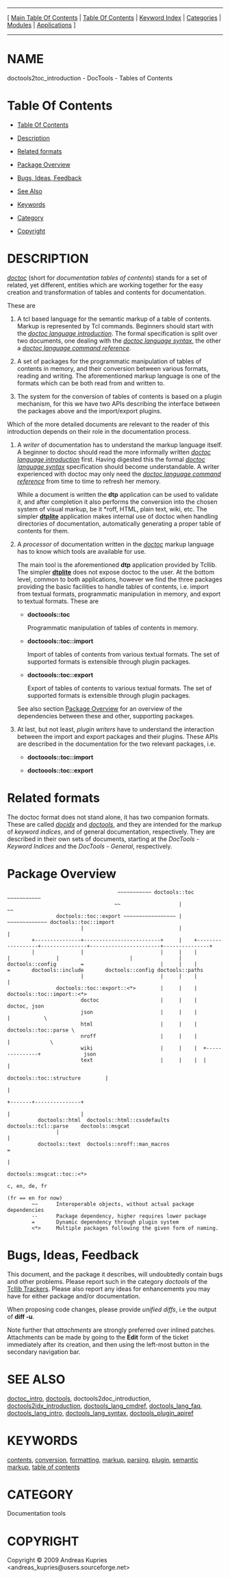 
[//000000001]: # (doctools2toc\_introduction \- Documentation tools)
[//000000002]: # (Generated from file 'toc\_introduction\.man' by tcllib/doctools with format 'markdown')
[//000000003]: # (Copyright &copy; 2009 Andreas Kupries <andreas\_kupries@users\.sourceforge\.net>)
[//000000004]: # (doctools2toc\_introduction\(n\) 2\.0 tcllib "Documentation tools")

<hr> [ <a href="../../../../toc.md">Main Table Of Contents</a> &#124; <a
href="../../../toc.md">Table Of Contents</a> &#124; <a
href="../../../../index.md">Keyword Index</a> &#124; <a
href="../../../../toc0.md">Categories</a> &#124; <a
href="../../../../toc1.md">Modules</a> &#124; <a
href="../../../../toc2.md">Applications</a> ] <hr>

# NAME

doctools2toc\_introduction \- DocTools \- Tables of Contents

# <a name='toc'></a>Table Of Contents

  - [Table Of Contents](#toc)

  - [Description](#section1)

  - [Related formats](#section2)

  - [Package Overview](#section3)

  - [Bugs, Ideas, Feedback](#section4)

  - [See Also](#seealso)

  - [Keywords](#keywords)

  - [Category](#category)

  - [Copyright](#copyright)

# <a name='description'></a>DESCRIPTION

*[doctoc](\.\./\.\./\.\./\.\./index\.md\#doctoc)* \(short for *documentation tables
of contents*\) stands for a set of related, yet different, entities which are
working together for the easy creation and transformation of tables and contents
for documentation\.

These are

  1. A tcl based language for the semantic markup of a table of contents\. Markup
     is represented by Tcl commands\. Beginners should start with the *[doctoc
     language introduction](\.\./doctools/doctoc\_lang\_intro\.md)*\. The formal
     specification is split over two documents, one dealing with the *[doctoc
     language syntax](\.\./doctools/doctoc\_lang\_syntax\.md)*, the other a
     *[doctoc language command
     reference](\.\./doctools/doctoc\_lang\_cmdref\.md)*\.

  1. A set of packages for the programmatic manipulation of tables of contents
     in memory, and their conversion between various formats, reading and
     writing\. The aforementioned markup language is one of the formats which can
     be both read from and written to\.

  1. The system for the conversion of tables of contents is based on a plugin
     mechanism, for this we have two APIs describing the interface between the
     packages above and the import/export plugins\.

Which of the more detailed documents are relevant to the reader of this
introduction depends on their role in the documentation process\.

  1. A *writer* of documentation has to understand the markup language itself\.
     A beginner to doctoc should read the more informally written *[doctoc
     language introduction](\.\./doctools/doctoc\_lang\_intro\.md)* first\. Having
     digested this the formal *[doctoc language
     syntax](\.\./doctools/doctoc\_lang\_syntax\.md)* specification should become
     understandable\. A writer experienced with doctoc may only need the
     *[doctoc language command
     reference](\.\./doctools/doctoc\_lang\_cmdref\.md)* from time to time to
     refresh her memory\.

     While a document is written the __dtp__ application can be used to
     validate it, and after completion it also performs the conversion into the
     chosen system of visual markup, be it \*roff, HTML, plain text, wiki, etc\.
     The simpler __[dtplite](\.\./\.\./apps/dtplite\.md)__ application makes
     internal use of doctoc when handling directories of documentation,
     automatically generating a proper table of contents for them\.

  1. A *processor* of documentation written in the
     *[doctoc](\.\./\.\./\.\./\.\./index\.md\#doctoc)* markup language has to know
     which tools are available for use\.

     The main tool is the aforementioned __dtp__ application provided by
     Tcllib\. The simpler __[dtplite](\.\./\.\./apps/dtplite\.md)__ does not
     expose doctoc to the user\. At the bottom level, common to both
     applications, however we find the three packages providing the basic
     facilities to handle tables of contents, i\.e\. import from textual formats,
     programmatic manipulation in memory, and export to textual formats\. These
     are

       - __doctoools::toc__

         Programmatic manipulation of tables of contents in memory\.

       - __doctoools::toc::import__

         Import of tables of contents from various textual formats\. The set of
         supported formats is extensible through plugin packages\.

       - __doctoools::toc::export__

         Export of tables of contents to various textual formats\. The set of
         supported formats is extensible through plugin packages\.

     See also section [Package Overview](#section3) for an overview of the
     dependencies between these and other, supporting packages\.

  1. At last, but not least, *plugin writers* have to understand the
     interaction between the import and export packages and their plugins\. These
     APIs are described in the documentation for the two relevant packages, i\.e\.

       - __doctoools::toc::import__

       - __doctoools::toc::export__

# <a name='section2'></a>Related formats

The doctoc format does not stand alone, it has two companion formats\. These are
called *[docidx](\.\./\.\./\.\./\.\./index\.md\#docidx)* and
*[doctools](\.\./\.\./\.\./\.\./index\.md\#doctools)*, and they are intended for the
markup of *keyword indices*, and of general documentation, respectively\. They
are described in their own sets of documents, starting at the *DocTools \-
Keyword Indices* and the *DocTools \- General*, respectively\.

# <a name='section3'></a>Package Overview

                                        ~~~~~~~~~~~ doctools::toc ~~~~~~~~~~~
                                       ~~                   |               ~~
                    doctools::toc::export ~~~~~~~~~~~~~~~~~ | ~~~~~~~~~~~~~ doctools::toc::import
                            |                               |                       |
            +---------------+-------------------------+     |    +------------------+---------------+-----------------------+---------------+
            |               |                         |     |    |                  |               |                       |               |
    doctools::config        =                         |     |    |                  =       doctools::include       doctools::config doctools::paths
                            |                         |     |    |                  |
                    doctools::toc::export::<*>        |     |    |          doctools::toc::import::<*>
                            doctoc                    |     |    |                  doctoc, json
                            json                      |     |    |                  |           \
                            html                      |     |    |          doctools::toc::parse \
                            nroff                     |     |    |                  |             \
                            wiki                      |     |    |  +---------------+              json
                            text                      |     |    |  |               |
                                                    doctools::toc::structure        |
                                                                                    |
                                                                            +-------+---------------+
                                                                            |                       |
              doctools::html  doctools::html::cssdefaults           doctools::tcl::parse    doctools::msgcat
                    |                                                                               |
              doctools::text  doctools::nroff::man_macros                                           =
                                                                                                    |
                                                                                            doctools::msgcat::toc::<*>
                                                                                                    c, en, de, fr
                                                                                                    (fr == en for now)
            ~~      Interoperable objects, without actual package dependencies
            --      Package dependency, higher requires lower package
            =       Dynamic dependency through plugin system
            <*>     Multiple packages following the given form of naming.

# <a name='section4'></a>Bugs, Ideas, Feedback

This document, and the package it describes, will undoubtedly contain bugs and
other problems\. Please report such in the category *doctools* of the [Tcllib
Trackers](http://core\.tcl\.tk/tcllib/reportlist)\. Please also report any ideas
for enhancements you may have for either package and/or documentation\.

When proposing code changes, please provide *unified diffs*, i\.e the output of
__diff \-u__\.

Note further that *attachments* are strongly preferred over inlined patches\.
Attachments can be made by going to the __Edit__ form of the ticket
immediately after its creation, and then using the left\-most button in the
secondary navigation bar\.

# <a name='seealso'></a>SEE ALSO

[doctoc\_intro](\.\./doctools/doctoc\_intro\.md),
[doctools](\.\./doctools/doctools\.md), doctools2doc\_introduction,
[doctools2idx\_introduction](\.\./doctools2idx/idx\_introduction\.md),
[doctools\_lang\_cmdref](\.\./doctools/doctools\_lang\_cmdref\.md),
[doctools\_lang\_faq](\.\./doctools/doctools\_lang\_faq\.md),
[doctools\_lang\_intro](\.\./doctools/doctools\_lang\_intro\.md),
[doctools\_lang\_syntax](\.\./doctools/doctools\_lang\_syntax\.md),
[doctools\_plugin\_apiref](\.\./doctools/doctools\_plugin\_apiref\.md)

# <a name='keywords'></a>KEYWORDS

[contents](\.\./\.\./\.\./\.\./index\.md\#contents),
[conversion](\.\./\.\./\.\./\.\./index\.md\#conversion),
[formatting](\.\./\.\./\.\./\.\./index\.md\#formatting),
[markup](\.\./\.\./\.\./\.\./index\.md\#markup),
[parsing](\.\./\.\./\.\./\.\./index\.md\#parsing),
[plugin](\.\./\.\./\.\./\.\./index\.md\#plugin), [semantic
markup](\.\./\.\./\.\./\.\./index\.md\#semantic\_markup), [table of
contents](\.\./\.\./\.\./\.\./index\.md\#table\_of\_contents)

# <a name='category'></a>CATEGORY

Documentation tools

# <a name='copyright'></a>COPYRIGHT

Copyright &copy; 2009 Andreas Kupries <andreas\_kupries@users\.sourceforge\.net>
